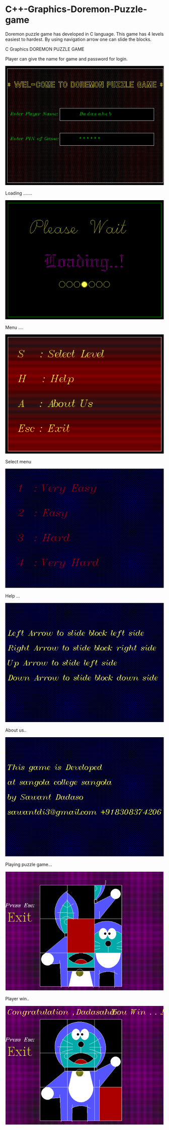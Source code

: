 # C++-Graphics-Doremon-Puzzle-game
Doremon puzzle game has developed in C language. This game has 4 levels easiest to hardest. By using navigation arrow one can slide the blocks.

C Graphics DOREMON PUZZLE GAME

Player can give the name for game and password for login.

![](https://github.com/Dadasaheb-Sawant/C-Graphics-Doremon-Puzzle-game/blob/master/Screenshot%20(105).png)

Loading .......

![](https://github.com/Dadasaheb-Sawant/C-Graphics-Doremon-Puzzle-game/blob/master/Screenshot%20(106).png)

Menu ....

![](https://github.com/Dadasaheb-Sawant/C-Graphics-Doremon-Puzzle-game/blob/master/Screenshot%20(107).png)


Select menu

![](https://github.com/Dadasaheb-Sawant/C-Graphics-Doremon-Puzzle-game/blob/master/Screenshot%20(108).png)

Help ...

![](https://github.com/Dadasaheb-Sawant/C-Graphics-Doremon-Puzzle-game/blob/master/Screenshot%20(109).png)

About us..

![](https://github.com/Dadasaheb-Sawant/C-Graphics-Doremon-Puzzle-game/blob/master/Screenshot%20(110).png)

Playing puzzle game...

![](https://github.com/Dadasaheb-Sawant/C-Graphics-Doremon-Puzzle-game/blob/master/Screenshot%20(111).png)

Player win..

![](https://github.com/Dadasaheb-Sawant/C-Graphics-Doremon-Puzzle-game/blob/master/Screenshot%20(112).png)
